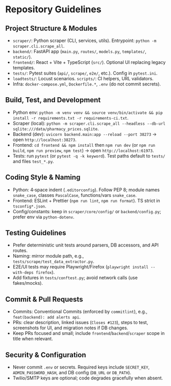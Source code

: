 # Repository Guidelines

## Project Structure & Modules
- `scraper/`: Python scraper (CLI, services, utils). Entrypoint: `python -m scraper.cli.scrape_all`.
- `backend/`: FastAPI app (`main.py`, `routes/`, `models.py`, `templates/`, `static/`).
- `frontend/`: React + Vite + TypeScript (`src/`). Optional UI replacing legacy templates.
- `tests/`: Pytest suites (`api/`, `scrape/`, `e2e/`, etc.). Config in `pytest.ini`.
- `loadtests/`: Locust scenarios.  `scripts/`: CI helpers, URL validators.
- Infra: `docker-compose.yml`, `Dockerfile.*`, `.env` (do not commit secrets).

## Build, Test, and Development
- Python env: `python -m venv venv && source venv/bin/activate && pip install -r requirements.txt -r requirements-ci.txt`.
- Scraper (local): `python -m scraper.cli.scrape_all --headless --db-url sqlite:///data/pharmacy_prices.sqlite`.
- Backend (dev): `uvicorn backend.main:app --reload --port 38273` → open `http://localhost:38273`.
- Frontend: `cd frontend && npm install` then `npm run dev` (or `npm run build`, `npm run preview`, `npm test`) → open `http://localhost:61973`.
- Tests: run `pytest` (or `pytest -q -k keyword`). Test paths default to `tests/` and files `test_*.py`.

## Coding Style & Naming
- Python: 4‑space indent (`.editorconfig`). Follow PEP 8; module names `snake_case`, classes `PascalCase`, functions/vars `snake_case`.
- Frontend: ESLint + Prettier (`npm run lint`, `npm run format`). TS strict in `tsconfig*.json`.
- Config/constants: keep in `scraper/core/config/` or `backend/config.py`; prefer env via `python-dotenv`.

## Testing Guidelines
- Prefer deterministic unit tests around parsers, DB accessors, and API routes.
- Naming: mirror module path, e.g., `tests/scrape/test_data_extractor.py`.
- E2E/UI tests may require Playwright/Firefox (`playwright install --with-deps firefox`).
- Add fixtures in `tests/conftest.py`; avoid network calls (use fakes/mocks).

## Commit & Pull Requests
- Commits: Conventional Commits (enforced by `commitlint`), e.g., `feat(backend): add alerts api`.
- PRs: clear description, linked issues (`Closes #123`), steps to test, screenshots for UI, and migration notes if DB changes.
- Keep PRs focused and small; include `frontend`/`backend`/`scraper` scope in title when relevant.

## Security & Configuration
- Never commit `.env` or secrets. Required keys include `SECRET_KEY`, `ADMIN_PASSWORD_HASH`, and DB config (`DB_URL` or `DB_PATH`).
- Twilio/SMTP keys are optional; code degrades gracefully when absent.
